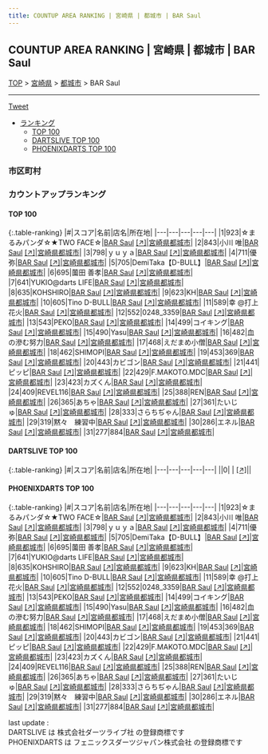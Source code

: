 ```yaml
---
title: COUNTUP AREA RANKING | 宮崎県 | 都城市 | BAR Saul
---
```

## COUNTUP AREA RANKING | 宮崎県 | 都城市 | BAR Saul

[TOP](/darts/rank/) > [宮崎県](/darts/rank/宮崎県/) > [都城市](/darts/rank/宮崎県/都城市/) > BAR Saul

___

<a href="https://twitter.com/share?ref_src=twsrc%5Etfw" data-text="COUNTUP AREA RANKING | 宮崎県都城市BAR Saul" class="twitter-share-button" data-hashtags="DARTSLIVE,PHOENIXDARTS,darts,ダーツ" data-show-count="false">Tweet</a>

* [ランキング](#カウントアップランキング)
    * [TOP 100](#top-100)
    * [DARTSLIVE TOP 100](#dartslive-top-100)
    * [PHOENIXDARTS TOP 100](#phoenixdarts-top-100)

### 市区町村

<ul>

</ul>

### カウントアップランキング

#### TOP 100



{:.table-ranking}
|#|スコア|名前|店名|所在地|
|---|---|---|---|---|
|1|923|<span class="rank-name-pd">☆まるみパンダ☆★TWO FACE☆</span>|<a href="/darts/rank/shops/87646.html">BAR Saul</a> <a href="https://vs.phoenixdarts.com/jp/shop/shopDetailInfo/s_87646?s_seq=87646">[↗]</a>|<a href="/darts/rank/宮崎県/都城市">宮崎県都城市</a>|
|2|843|<span class="rank-name-pd"><span class="pro-icon-pd"></span>小川 唯</span>|<a href="/darts/rank/shops/87646.html">BAR Saul</a> <a href="https://vs.phoenixdarts.com/jp/shop/shopDetailInfo/s_87646?s_seq=87646">[↗]</a>|<a href="/darts/rank/宮崎県/都城市">宮崎県都城市</a>|
|3|798|<span class="rank-name-pd">ｙｕｙａ</span>|<a href="/darts/rank/shops/87646.html">BAR Saul</a> <a href="https://vs.phoenixdarts.com/jp/shop/shopDetailInfo/s_87646?s_seq=87646">[↗]</a>|<a href="/darts/rank/宮崎県/都城市">宮崎県都城市</a>|
|4|711|<span class="rank-name-pd">優弥</span>|<a href="/darts/rank/shops/87646.html">BAR Saul</a> <a href="https://vs.phoenixdarts.com/jp/shop/shopDetailInfo/s_87646?s_seq=87646">[↗]</a>|<a href="/darts/rank/宮崎県/都城市">宮崎県都城市</a>|
|5|705|<span class="rank-name-pd">DemiTaka【D-BULL】</span>|<a href="/darts/rank/shops/87646.html">BAR Saul</a> <a href="https://vs.phoenixdarts.com/jp/shop/shopDetailInfo/s_87646?s_seq=87646">[↗]</a>|<a href="/darts/rank/宮崎県/都城市">宮崎県都城市</a>|
|6|695|<span class="rank-name-pd">薗田 善孝</span>|<a href="/darts/rank/shops/87646.html">BAR Saul</a> <a href="https://vs.phoenixdarts.com/jp/shop/shopDetailInfo/s_87646?s_seq=87646">[↗]</a>|<a href="/darts/rank/宮崎県/都城市">宮崎県都城市</a>|
|7|641|<span class="rank-name-pd">YUKIO@darts LIFE</span>|<a href="/darts/rank/shops/87646.html">BAR Saul</a> <a href="https://vs.phoenixdarts.com/jp/shop/shopDetailInfo/s_87646?s_seq=87646">[↗]</a>|<a href="/darts/rank/宮崎県/都城市">宮崎県都城市</a>|
|8|635|<span class="rank-name-pd">KOHSHIRO</span>|<a href="/darts/rank/shops/87646.html">BAR Saul</a> <a href="https://vs.phoenixdarts.com/jp/shop/shopDetailInfo/s_87646?s_seq=87646">[↗]</a>|<a href="/darts/rank/宮崎県/都城市">宮崎県都城市</a>|
|9|623|<span class="rank-name-pd">KH</span>|<a href="/darts/rank/shops/87646.html">BAR Saul</a> <a href="https://vs.phoenixdarts.com/jp/shop/shopDetailInfo/s_87646?s_seq=87646">[↗]</a>|<a href="/darts/rank/宮崎県/都城市">宮崎県都城市</a>|
|10|605|<span class="rank-name-pd">Tino D-BULL</span>|<a href="/darts/rank/shops/87646.html">BAR Saul</a> <a href="https://vs.phoenixdarts.com/jp/shop/shopDetailInfo/s_87646?s_seq=87646">[↗]</a>|<a href="/darts/rank/宮崎県/都城市">宮崎県都城市</a>|
|11|589|<span class="rank-name-pd">幸 @打上花火</span>|<a href="/darts/rank/shops/87646.html">BAR Saul</a> <a href="https://vs.phoenixdarts.com/jp/shop/shopDetailInfo/s_87646?s_seq=87646">[↗]</a>|<a href="/darts/rank/宮崎県/都城市">宮崎県都城市</a>|
|12|552|<span class="rank-name-pd">0248_3359</span>|<a href="/darts/rank/shops/87646.html">BAR Saul</a> <a href="https://vs.phoenixdarts.com/jp/shop/shopDetailInfo/s_87646?s_seq=87646">[↗]</a>|<a href="/darts/rank/宮崎県/都城市">宮崎県都城市</a>|
|13|543|<span class="rank-name-pd">PEKO</span>|<a href="/darts/rank/shops/87646.html">BAR Saul</a> <a href="https://vs.phoenixdarts.com/jp/shop/shopDetailInfo/s_87646?s_seq=87646">[↗]</a>|<a href="/darts/rank/宮崎県/都城市">宮崎県都城市</a>|
|14|499|<span class="rank-name-pd">コイキング</span>|<a href="/darts/rank/shops/87646.html">BAR Saul</a> <a href="https://vs.phoenixdarts.com/jp/shop/shopDetailInfo/s_87646?s_seq=87646">[↗]</a>|<a href="/darts/rank/宮崎県/都城市">宮崎県都城市</a>|
|15|490|<span class="rank-name-pd">Yasu</span>|<a href="/darts/rank/shops/87646.html">BAR Saul</a> <a href="https://vs.phoenixdarts.com/jp/shop/shopDetailInfo/s_87646?s_seq=87646">[↗]</a>|<a href="/darts/rank/宮崎県/都城市">宮崎県都城市</a>|
|16|482|<span class="rank-name-pd">血の滲む努力</span>|<a href="/darts/rank/shops/87646.html">BAR Saul</a> <a href="https://vs.phoenixdarts.com/jp/shop/shopDetailInfo/s_87646?s_seq=87646">[↗]</a>|<a href="/darts/rank/宮崎県/都城市">宮崎県都城市</a>|
|17|468|<span class="rank-name-pd">えだまめ小僧</span>|<a href="/darts/rank/shops/87646.html">BAR Saul</a> <a href="https://vs.phoenixdarts.com/jp/shop/shopDetailInfo/s_87646?s_seq=87646">[↗]</a>|<a href="/darts/rank/宮崎県/都城市">宮崎県都城市</a>|
|18|462|<span class="rank-name-pd">SHIMOPI</span>|<a href="/darts/rank/shops/87646.html">BAR Saul</a> <a href="https://vs.phoenixdarts.com/jp/shop/shopDetailInfo/s_87646?s_seq=87646">[↗]</a>|<a href="/darts/rank/宮崎県/都城市">宮崎県都城市</a>|
|19|453|<span class="rank-name-pd">369</span>|<a href="/darts/rank/shops/87646.html">BAR Saul</a> <a href="https://vs.phoenixdarts.com/jp/shop/shopDetailInfo/s_87646?s_seq=87646">[↗]</a>|<a href="/darts/rank/宮崎県/都城市">宮崎県都城市</a>|
|20|443|<span class="rank-name-pd">カビゴン</span>|<a href="/darts/rank/shops/87646.html">BAR Saul</a> <a href="https://vs.phoenixdarts.com/jp/shop/shopDetailInfo/s_87646?s_seq=87646">[↗]</a>|<a href="/darts/rank/宮崎県/都城市">宮崎県都城市</a>|
|21|441|<span class="rank-name-pd">ピッピ</span>|<a href="/darts/rank/shops/87646.html">BAR Saul</a> <a href="https://vs.phoenixdarts.com/jp/shop/shopDetailInfo/s_87646?s_seq=87646">[↗]</a>|<a href="/darts/rank/宮崎県/都城市">宮崎県都城市</a>|
|22|429|<span class="rank-name-pd">F.MAKOTO.MDC</span>|<a href="/darts/rank/shops/87646.html">BAR Saul</a> <a href="https://vs.phoenixdarts.com/jp/shop/shopDetailInfo/s_87646?s_seq=87646">[↗]</a>|<a href="/darts/rank/宮崎県/都城市">宮崎県都城市</a>|
|23|423|<span class="rank-name-pd">カズくん</span>|<a href="/darts/rank/shops/87646.html">BAR Saul</a> <a href="https://vs.phoenixdarts.com/jp/shop/shopDetailInfo/s_87646?s_seq=87646">[↗]</a>|<a href="/darts/rank/宮崎県/都城市">宮崎県都城市</a>|
|24|409|<span class="rank-name-pd">REVEL116</span>|<a href="/darts/rank/shops/87646.html">BAR Saul</a> <a href="https://vs.phoenixdarts.com/jp/shop/shopDetailInfo/s_87646?s_seq=87646">[↗]</a>|<a href="/darts/rank/宮崎県/都城市">宮崎県都城市</a>|
|25|388|<span class="rank-name-pd">REN</span>|<a href="/darts/rank/shops/87646.html">BAR Saul</a> <a href="https://vs.phoenixdarts.com/jp/shop/shopDetailInfo/s_87646?s_seq=87646">[↗]</a>|<a href="/darts/rank/宮崎県/都城市">宮崎県都城市</a>|
|26|365|<span class="rank-name-pd">あちゃ</span>|<a href="/darts/rank/shops/87646.html">BAR Saul</a> <a href="https://vs.phoenixdarts.com/jp/shop/shopDetailInfo/s_87646?s_seq=87646">[↗]</a>|<a href="/darts/rank/宮崎県/都城市">宮崎県都城市</a>|
|27|361|<span class="rank-name-pd">たいじゅ</span>|<a href="/darts/rank/shops/87646.html">BAR Saul</a> <a href="https://vs.phoenixdarts.com/jp/shop/shopDetailInfo/s_87646?s_seq=87646">[↗]</a>|<a href="/darts/rank/宮崎県/都城市">宮崎県都城市</a>|
|28|333|<span class="rank-name-pd">さらちぢゃん</span>|<a href="/darts/rank/shops/87646.html">BAR Saul</a> <a href="https://vs.phoenixdarts.com/jp/shop/shopDetailInfo/s_87646?s_seq=87646">[↗]</a>|<a href="/darts/rank/宮崎県/都城市">宮崎県都城市</a>|
|29|319|<span class="rank-name-pd">黙々　練習中</span>|<a href="/darts/rank/shops/87646.html">BAR Saul</a> <a href="https://vs.phoenixdarts.com/jp/shop/shopDetailInfo/s_87646?s_seq=87646">[↗]</a>|<a href="/darts/rank/宮崎県/都城市">宮崎県都城市</a>|
|30|286|<span class="rank-name-pd">エネル</span>|<a href="/darts/rank/shops/87646.html">BAR Saul</a> <a href="https://vs.phoenixdarts.com/jp/shop/shopDetailInfo/s_87646?s_seq=87646">[↗]</a>|<a href="/darts/rank/宮崎県/都城市">宮崎県都城市</a>|
|31|277|<span class="rank-name-pd">884</span>|<a href="/darts/rank/shops/87646.html">BAR Saul</a> <a href="https://vs.phoenixdarts.com/jp/shop/shopDetailInfo/s_87646?s_seq=87646">[↗]</a>|<a href="/darts/rank/宮崎県/都城市">宮崎県都城市</a>|


#### DARTSLIVE TOP 100



{:.table-ranking}
|#|スコア|名前|店名|所在地|
|---|---|---|---|---|
||0|<span class="rank-name-dl"> </span>|<a href="/darts/rank/shops/.html"></a> <a href="">[↗]</a>|<a href="/darts/rank//"></a>|


#### PHOENIXDARTS TOP 100



{:.table-ranking}
|#|スコア|名前|店名|所在地|
|---|---|---|---|---|
|1|923|<span class="rank-name-pd">☆まるみパンダ☆★TWO FACE☆</span>|<a href="/darts/rank/shops/87646.html">BAR Saul</a> <a href="https://vs.phoenixdarts.com/jp/shop/shopDetailInfo/s_87646?s_seq=87646">[↗]</a>|<a href="/darts/rank/宮崎県/都城市">宮崎県都城市</a>|
|2|843|<span class="rank-name-pd"><span class="pro-icon-pd"></span>小川 唯</span>|<a href="/darts/rank/shops/87646.html">BAR Saul</a> <a href="https://vs.phoenixdarts.com/jp/shop/shopDetailInfo/s_87646?s_seq=87646">[↗]</a>|<a href="/darts/rank/宮崎県/都城市">宮崎県都城市</a>|
|3|798|<span class="rank-name-pd">ｙｕｙａ</span>|<a href="/darts/rank/shops/87646.html">BAR Saul</a> <a href="https://vs.phoenixdarts.com/jp/shop/shopDetailInfo/s_87646?s_seq=87646">[↗]</a>|<a href="/darts/rank/宮崎県/都城市">宮崎県都城市</a>|
|4|711|<span class="rank-name-pd">優弥</span>|<a href="/darts/rank/shops/87646.html">BAR Saul</a> <a href="https://vs.phoenixdarts.com/jp/shop/shopDetailInfo/s_87646?s_seq=87646">[↗]</a>|<a href="/darts/rank/宮崎県/都城市">宮崎県都城市</a>|
|5|705|<span class="rank-name-pd">DemiTaka【D-BULL】</span>|<a href="/darts/rank/shops/87646.html">BAR Saul</a> <a href="https://vs.phoenixdarts.com/jp/shop/shopDetailInfo/s_87646?s_seq=87646">[↗]</a>|<a href="/darts/rank/宮崎県/都城市">宮崎県都城市</a>|
|6|695|<span class="rank-name-pd">薗田 善孝</span>|<a href="/darts/rank/shops/87646.html">BAR Saul</a> <a href="https://vs.phoenixdarts.com/jp/shop/shopDetailInfo/s_87646?s_seq=87646">[↗]</a>|<a href="/darts/rank/宮崎県/都城市">宮崎県都城市</a>|
|7|641|<span class="rank-name-pd">YUKIO@darts LIFE</span>|<a href="/darts/rank/shops/87646.html">BAR Saul</a> <a href="https://vs.phoenixdarts.com/jp/shop/shopDetailInfo/s_87646?s_seq=87646">[↗]</a>|<a href="/darts/rank/宮崎県/都城市">宮崎県都城市</a>|
|8|635|<span class="rank-name-pd">KOHSHIRO</span>|<a href="/darts/rank/shops/87646.html">BAR Saul</a> <a href="https://vs.phoenixdarts.com/jp/shop/shopDetailInfo/s_87646?s_seq=87646">[↗]</a>|<a href="/darts/rank/宮崎県/都城市">宮崎県都城市</a>|
|9|623|<span class="rank-name-pd">KH</span>|<a href="/darts/rank/shops/87646.html">BAR Saul</a> <a href="https://vs.phoenixdarts.com/jp/shop/shopDetailInfo/s_87646?s_seq=87646">[↗]</a>|<a href="/darts/rank/宮崎県/都城市">宮崎県都城市</a>|
|10|605|<span class="rank-name-pd">Tino D-BULL</span>|<a href="/darts/rank/shops/87646.html">BAR Saul</a> <a href="https://vs.phoenixdarts.com/jp/shop/shopDetailInfo/s_87646?s_seq=87646">[↗]</a>|<a href="/darts/rank/宮崎県/都城市">宮崎県都城市</a>|
|11|589|<span class="rank-name-pd">幸 @打上花火</span>|<a href="/darts/rank/shops/87646.html">BAR Saul</a> <a href="https://vs.phoenixdarts.com/jp/shop/shopDetailInfo/s_87646?s_seq=87646">[↗]</a>|<a href="/darts/rank/宮崎県/都城市">宮崎県都城市</a>|
|12|552|<span class="rank-name-pd">0248_3359</span>|<a href="/darts/rank/shops/87646.html">BAR Saul</a> <a href="https://vs.phoenixdarts.com/jp/shop/shopDetailInfo/s_87646?s_seq=87646">[↗]</a>|<a href="/darts/rank/宮崎県/都城市">宮崎県都城市</a>|
|13|543|<span class="rank-name-pd">PEKO</span>|<a href="/darts/rank/shops/87646.html">BAR Saul</a> <a href="https://vs.phoenixdarts.com/jp/shop/shopDetailInfo/s_87646?s_seq=87646">[↗]</a>|<a href="/darts/rank/宮崎県/都城市">宮崎県都城市</a>|
|14|499|<span class="rank-name-pd">コイキング</span>|<a href="/darts/rank/shops/87646.html">BAR Saul</a> <a href="https://vs.phoenixdarts.com/jp/shop/shopDetailInfo/s_87646?s_seq=87646">[↗]</a>|<a href="/darts/rank/宮崎県/都城市">宮崎県都城市</a>|
|15|490|<span class="rank-name-pd">Yasu</span>|<a href="/darts/rank/shops/87646.html">BAR Saul</a> <a href="https://vs.phoenixdarts.com/jp/shop/shopDetailInfo/s_87646?s_seq=87646">[↗]</a>|<a href="/darts/rank/宮崎県/都城市">宮崎県都城市</a>|
|16|482|<span class="rank-name-pd">血の滲む努力</span>|<a href="/darts/rank/shops/87646.html">BAR Saul</a> <a href="https://vs.phoenixdarts.com/jp/shop/shopDetailInfo/s_87646?s_seq=87646">[↗]</a>|<a href="/darts/rank/宮崎県/都城市">宮崎県都城市</a>|
|17|468|<span class="rank-name-pd">えだまめ小僧</span>|<a href="/darts/rank/shops/87646.html">BAR Saul</a> <a href="https://vs.phoenixdarts.com/jp/shop/shopDetailInfo/s_87646?s_seq=87646">[↗]</a>|<a href="/darts/rank/宮崎県/都城市">宮崎県都城市</a>|
|18|462|<span class="rank-name-pd">SHIMOPI</span>|<a href="/darts/rank/shops/87646.html">BAR Saul</a> <a href="https://vs.phoenixdarts.com/jp/shop/shopDetailInfo/s_87646?s_seq=87646">[↗]</a>|<a href="/darts/rank/宮崎県/都城市">宮崎県都城市</a>|
|19|453|<span class="rank-name-pd">369</span>|<a href="/darts/rank/shops/87646.html">BAR Saul</a> <a href="https://vs.phoenixdarts.com/jp/shop/shopDetailInfo/s_87646?s_seq=87646">[↗]</a>|<a href="/darts/rank/宮崎県/都城市">宮崎県都城市</a>|
|20|443|<span class="rank-name-pd">カビゴン</span>|<a href="/darts/rank/shops/87646.html">BAR Saul</a> <a href="https://vs.phoenixdarts.com/jp/shop/shopDetailInfo/s_87646?s_seq=87646">[↗]</a>|<a href="/darts/rank/宮崎県/都城市">宮崎県都城市</a>|
|21|441|<span class="rank-name-pd">ピッピ</span>|<a href="/darts/rank/shops/87646.html">BAR Saul</a> <a href="https://vs.phoenixdarts.com/jp/shop/shopDetailInfo/s_87646?s_seq=87646">[↗]</a>|<a href="/darts/rank/宮崎県/都城市">宮崎県都城市</a>|
|22|429|<span class="rank-name-pd">F.MAKOTO.MDC</span>|<a href="/darts/rank/shops/87646.html">BAR Saul</a> <a href="https://vs.phoenixdarts.com/jp/shop/shopDetailInfo/s_87646?s_seq=87646">[↗]</a>|<a href="/darts/rank/宮崎県/都城市">宮崎県都城市</a>|
|23|423|<span class="rank-name-pd">カズくん</span>|<a href="/darts/rank/shops/87646.html">BAR Saul</a> <a href="https://vs.phoenixdarts.com/jp/shop/shopDetailInfo/s_87646?s_seq=87646">[↗]</a>|<a href="/darts/rank/宮崎県/都城市">宮崎県都城市</a>|
|24|409|<span class="rank-name-pd">REVEL116</span>|<a href="/darts/rank/shops/87646.html">BAR Saul</a> <a href="https://vs.phoenixdarts.com/jp/shop/shopDetailInfo/s_87646?s_seq=87646">[↗]</a>|<a href="/darts/rank/宮崎県/都城市">宮崎県都城市</a>|
|25|388|<span class="rank-name-pd">REN</span>|<a href="/darts/rank/shops/87646.html">BAR Saul</a> <a href="https://vs.phoenixdarts.com/jp/shop/shopDetailInfo/s_87646?s_seq=87646">[↗]</a>|<a href="/darts/rank/宮崎県/都城市">宮崎県都城市</a>|
|26|365|<span class="rank-name-pd">あちゃ</span>|<a href="/darts/rank/shops/87646.html">BAR Saul</a> <a href="https://vs.phoenixdarts.com/jp/shop/shopDetailInfo/s_87646?s_seq=87646">[↗]</a>|<a href="/darts/rank/宮崎県/都城市">宮崎県都城市</a>|
|27|361|<span class="rank-name-pd">たいじゅ</span>|<a href="/darts/rank/shops/87646.html">BAR Saul</a> <a href="https://vs.phoenixdarts.com/jp/shop/shopDetailInfo/s_87646?s_seq=87646">[↗]</a>|<a href="/darts/rank/宮崎県/都城市">宮崎県都城市</a>|
|28|333|<span class="rank-name-pd">さらちぢゃん</span>|<a href="/darts/rank/shops/87646.html">BAR Saul</a> <a href="https://vs.phoenixdarts.com/jp/shop/shopDetailInfo/s_87646?s_seq=87646">[↗]</a>|<a href="/darts/rank/宮崎県/都城市">宮崎県都城市</a>|
|29|319|<span class="rank-name-pd">黙々　練習中</span>|<a href="/darts/rank/shops/87646.html">BAR Saul</a> <a href="https://vs.phoenixdarts.com/jp/shop/shopDetailInfo/s_87646?s_seq=87646">[↗]</a>|<a href="/darts/rank/宮崎県/都城市">宮崎県都城市</a>|
|30|286|<span class="rank-name-pd">エネル</span>|<a href="/darts/rank/shops/87646.html">BAR Saul</a> <a href="https://vs.phoenixdarts.com/jp/shop/shopDetailInfo/s_87646?s_seq=87646">[↗]</a>|<a href="/darts/rank/宮崎県/都城市">宮崎県都城市</a>|
|31|277|<span class="rank-name-pd">884</span>|<a href="/darts/rank/shops/87646.html">BAR Saul</a> <a href="https://vs.phoenixdarts.com/jp/shop/shopDetailInfo/s_87646?s_seq=87646">[↗]</a>|<a href="/darts/rank/宮崎県/都城市">宮崎県都城市</a>|


<div class="footer border-top border-gray-light mt-5 pt-3 text-right text-gray">
    last update : <span style="font-weight: italic" id="foot_last_modified"></span><br />
    DARTSLIVE は 株式会社ダーツライブ社 の登録商標です<br />
    PHOENIXDARTS は フェニックスダーツジャパン株式会社 の登録商標です<br />
</div>

<script src="https://cdnjs.cloudflare.com/ajax/libs/jquery.tablesorter/2.31.3/js/jquery.tablesorter.min.js" integrity="sha512-qzgd5cYSZcosqpzpn7zF2ZId8f/8CHmFKZ8j7mU4OUXTNRd5g+ZHBPsgKEwoqxCtdQvExE5LprwwPAgoicguNg==" crossorigin="anonymous" referrerpolicy="no-referrer"></script>
<link rel="stylesheet" href="https://cdnjs.cloudflare.com/ajax/libs/jquery.tablesorter/2.31.3/css/theme.default.min.css" integrity="sha512-wghhOJkjQX0Lh3NSWvNKeZ0ZpNn+SPVXX1Qyc9OCaogADktxrBiBdKGDoqVUOyhStvMBmJQ8ZdMHiR3wuEq8+w==" crossorigin="anonymous" referrerpolicy="no-referrer" />
<script>
$(function() {
    $(".table-ranking").tablesorter({sortList:[[0, 0]]});
    $("#foot_last_modified").text(formatDate(new Date(document.lastModified), 'yyyy-MM-dd HH:mm:ss'));
});
</script>

<script async src="https://platform.twitter.com/widgets.js" charset="utf-8"></script>